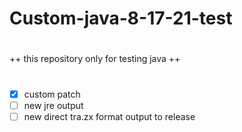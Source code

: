 # Custom-java-8-17-21-test
#
++ this repository only for testing java ++ 
#
#
- [x] custom patch
- [ ] new jre output
- [ ] new direct tra.zx format output to release 
